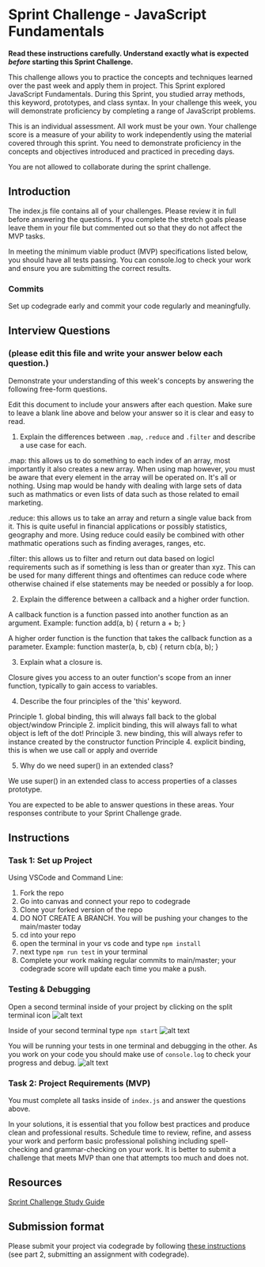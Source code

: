 # Sprint Challenge - JavaScript Fundamentals

**Read these instructions carefully. Understand exactly what is expected _before_ starting this Sprint Challenge.**

This challenge allows you to practice the concepts and techniques learned over the past week and apply them in project. This Sprint explored JavaScript Fundamentals. During this Sprint, you studied array methods, this keyword, prototypes, and class syntax. In your challenge this week, you will demonstrate proficiency by completing a range of JavaScript problems.

This is an individual assessment. All work must be your own. Your challenge score is a measure of your ability to work independently using the material covered through this sprint. You need to demonstrate proficiency in the concepts and objectives introduced and practiced in preceding days.

You are not allowed to collaborate during the sprint challenge. 

## Introduction

The index.js file contains all of your challenges. Please review it in full before answering the questions. If you complete the stretch goals please leave them in your file but commented out so that they do not affect the MVP tasks. 

In meeting the minimum viable product (MVP) specifications listed below, you should have all tests passing. You can console.log to check your work and ensure you are submitting the correct results. 

### Commits

Set up codegrade early and commit your code regularly and meaningfully. 

## Interview Questions
### (please edit this file and write your answer below each question.)
Demonstrate your understanding of this week's concepts by answering the following free-form questions.

Edit this document to include your answers after each question. Make sure to leave a blank line above and below your answer so it is clear and easy to read.

1. Explain the differences between `.map`, `.reduce` and `.filter` and describe a use case for each. 

.map: this allows us to do something to each index of an array, most importantly it also creates a new array. When using map however, you must be aware that every element in the array will be operated on. It's all or nothing. Using map would be handy with dealing with large sets of data such as mathmatics or even lists of data such as those related to email marketing.

.reduce: this allows us to take an array and return a single value back from it. This is quite useful in financial applications or possibly statistics, geography and more. Using reduce could easily be combined with other mathmatic operations such as finding averages, ranges, etc.

.filter: this allows us to filter and return out data based on logicl requirements such as if something is less than or greater than xyz. This can be used for many different things and oftentimes can reduce code where otherwise chained if else statements may be needed or possibly a for loop.

2. Explain the difference between a callback and a higher order function.

A callback function is a function passed into another function as an argument. Example:
function add(a, b) {
    return a + b;
}

A higher order function is the function that takes the callback function as a parameter. Example:
function master(a, b, cb) {
    return cb(a, b);
}

3. Explain what a closure is.

Closure gives you access to an outer function's scope from an inner function, typically to gain access to variables.

4. Describe the four principles of the 'this' keyword.

Principle 1. global binding, this will always fall back to the global object/window
Principle 2. implicit binding, this will always fall to what object is left of the dot!
Principle 3. new binding, this will always refer to instance created by the constructor function
Principle 4. explicit binding, this is when we use call or apply and override 

5. Why do we need super() in an extended class?

We use super() in an extended class to access properties of a classes prototype.


You are expected to be able to answer questions in these areas. Your responses contribute to your Sprint Challenge grade. 

## Instructions

### Task 1: Set up Project

Using VSCode and Command Line:


1. Fork the repo
2. Go into canvas and connect your repo to codegrade
3. Clone your forked version of the repo
4. DO NOT CREATE A BRANCH. You will be pushing your changes to the main/master today
5. cd into your repo
6. open the terminal in your vs code and type `npm install`
7. next type `npm run test` in your terminal
8. Complete your work making regular commits to main/master; your codegrade score will update each time you make a push.


### Testing & Debugging

Open a second terminal inside of your project by clicking on the split terminal icon
![alt text](assets/split_terminal.png "Split Terminal")

Inside of your second terminal type `npm start` 
![alt text](assets/npm_start.png "type npm start")

You will be running your tests in one terminal and debugging in the other. As you work on your code you should make use of `console.log` to check your progress and debug.
![alt text](assets/tests_debug_terminal_final.png "your terminal should look like this")

### Task 2: Project Requirements (MVP)

You must complete all tasks inside of `index.js` and answer the questions above.

In your solutions, it is essential that you follow best practices and produce clean and professional results. Schedule time to review, refine, and assess your work and perform basic professional polishing including spell-checking and grammar-checking on your work. It is better to submit a challenge that meets MVP than one that attempts too much and does not.

## Resources
 
 [Sprint Challenge Study Guide](https://www.notion.so/bloomtech/Unit-1-Sprint-3-Study-Guide-033a9a00659a4ef98c12eb97e49a6110)

## Submission format

Please submit your project via codegrade by following [these instructions](https://bloomtech.notion.site/bloomtech/BloomTech-Git-Flow-Step-by-step-269f68ae3bf64eb689a8328715a179f9) (see part 2, submitting an assignment with codegrade).
